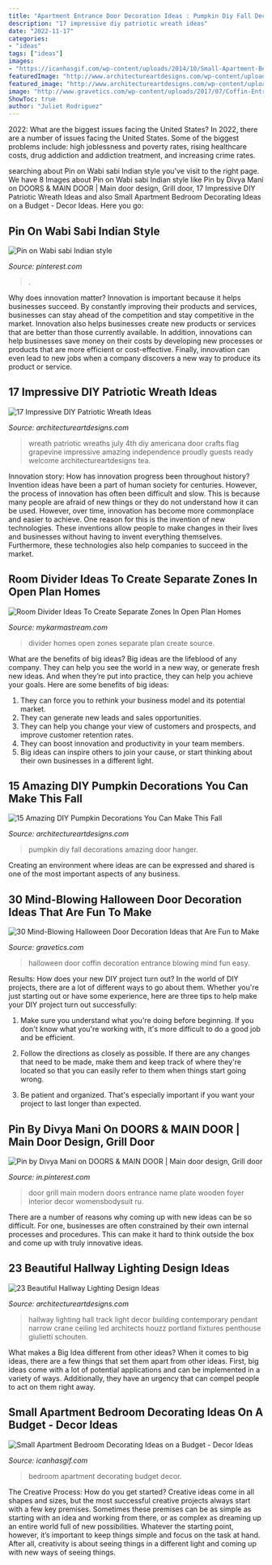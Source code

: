 ```yaml
---
title: "Apartment Entrance Door Decoration Ideas : Pumpkin Diy Fall Decorations Amazing Door Hanger"
description: "17 impressive diy patriotic wreath ideas"
date: "2022-11-17"
categories:
- "ideas"
tags: ["ideas"]
images:
- "https://icanhasgif.com/wp-content/uploads/2014/10/Small-Apartment-Bedroom-Decorating-Ideas-on-a-Budget-1024x745.jpg"
featuredImage: "http://www.architectureartdesigns.com/wp-content/uploads/2013/12/1837.jpg"
featured_image: "http://www.architectureartdesigns.com/wp-content/uploads/2013/12/1837.jpg"
image: "http://www.gravetics.com/wp-content/uploads/2017/07/Coffin-Entrance-Halloween-Door.jpg"
ShowToc: true
author: "Juliet Rodriguez"
---
```



2022: What are the biggest issues facing the United States?
In 2022, there are a number of issues facing the United States. Some of the biggest problems include: high joblessness and poverty rates, rising healthcare costs, drug addiction and addiction treatment, and increasing crime rates.

	

		
searching about Pin on Wabi sabi Indian style you've visit to the right page. We have 8 Images about Pin on Wabi sabi Indian style like Pin by Divya Mani on DOORS &amp; MAIN DOOR | Main door design, Grill door, 17 Impressive DIY Patriotic Wreath Ideas and also Small Apartment Bedroom Decorating Ideas on a Budget - Decor Ideas. Here you go:
		
    
## Pin On Wabi Sabi Indian Style

<img loading=lazy src="https://i.pinimg.com/736x/a8/87/46/a887466406d0cac8b9b63eac0985d637--wall-décor-diy-wall.jpg" onerror="this.onerror=null;this.src='https://tse4.mm.bing.net/th?id=OIP.MoYUbHfL-y8AUKbHmtmBbgAAAA&amp;pid=15.1';" alt="Pin on Wabi sabi Indian style">

_Source: pinterest.com_

>. 

	

Why does innovation matter?
Innovation is important because it helps businesses succeed. By constantly improving their products and services, businesses can stay ahead of the competition and stay competitive in the market. Innovation also helps businesses create new products or services that are better than those currently available. In addition, innovations can help businesses save money on their costs by developing new processes or products that are more efficient or cost-effective. Finally, innovation can even lead to new jobs when a company discovers a new way to produce its product or service.

    
## 17 Impressive DIY Patriotic Wreath Ideas

<img loading=lazy src="https://www.architectureartdesigns.com/wp-content/uploads/2015/06/1222-630x791.jpg" onerror="this.onerror=null;this.src='https://tse1.mm.bing.net/th?id=OIP.97l7F2TqREJvamN36PXzIgHaJT&amp;pid=15.1';" alt="17 Impressive DIY Patriotic Wreath Ideas">

_Source: architectureartdesigns.com_

>wreath patriotic wreaths july 4th diy americana door crafts flag grapevine impressive amazing independence proudly guests ready welcome architectureartdesigns tea. 

	

Innovation story: How has innovation progress been throughout history?
Invention ideas have been a part of human society for centuries. However, the process of innovation has often been difficult and slow. This is because many people are afraid of new things or they do not understand how it can be used. However, over time, innovation has become more commonplace and easier to achieve. One reason for this is the invention of new technologies. These inventions allow people to make changes in their lives and businesses without having to invent everything themselves. Furthermore, these technologies also help companies to succeed in the market.

    
## Room Divider Ideas To Create Separate Zones In Open Plan Homes

<img loading=lazy src="http://mykarmastream.com/wp-content/uploads/2017/08/room-divider-10.jpg" onerror="this.onerror=null;this.src='https://tse2.mm.bing.net/th?id=OIP.HMLwVRvk_BoXqQ-27X7AMQHaQI&amp;pid=15.1';" alt="Room Divider Ideas To Create Separate Zones In Open Plan Homes">

_Source: mykarmastream.com_

>divider homes open zones separate plan create source. 

	

What are the benefits of big ideas?
Big ideas are the lifeblood of any company. They can help you see the world in a new way, or generate fresh new ideas. And when they’re put into practice, they can help you achieve your goals. Here are some benefits of big ideas: 
1. They can force you to rethink your business model and its potential market.
2. They can generate new leads and sales opportunities.
3. They can help you change your view of customers and prospects, and improve customer retention rates. 
4. They can boost innovation and productivity in your team members. 
5. Big ideas can inspire others to join your cause, or start thinking about their own businesses in a different light. 

    
## 15 Amazing DIY Pumpkin Decorations You Can Make This Fall

<img loading=lazy src="https://www.architectureartdesigns.com/wp-content/uploads/2016/10/15-Amazing-DIY-Pumpkin-Decorations-You-Can-Make-This-Fall-10.jpg" onerror="this.onerror=null;this.src='https://tse3.mm.bing.net/th?id=OIP.Fnx2V2tkVR1wo3hTCc1OagHaMj&amp;pid=15.1';" alt="15 Amazing DIY Pumpkin Decorations You Can Make This Fall">

_Source: architectureartdesigns.com_

>pumpkin diy fall decorations amazing door hanger. 

	

Creating an environment where ideas are can be expressed and shared is one of the most important aspects of any business.

    
## 30 Mind-Blowing Halloween Door Decoration Ideas That Are Fun To Make

<img loading=lazy src="http://www.gravetics.com/wp-content/uploads/2017/07/Coffin-Entrance-Halloween-Door.jpg" onerror="this.onerror=null;this.src='https://tse4.mm.bing.net/th?id=OIP.Q-rrHyLsiNAn_NSHEVhoyQHaNL&amp;pid=15.1';" alt="30 Mind-Blowing Halloween Door Decoration Ideas that Are Fun to Make">

_Source: gravetics.com_

>halloween door coffin decoration entrance blowing mind fun easy. 

	

Results: How does your new DIY project turn out?
In the world of DIY projects, there are a lot of different ways to go about them. Whether you're just starting out or have some experience, here are three tips to help make your DIY project turn out successfully:
1. Make sure you understand what you're doing before beginning. If you don't know what you're working with, it's more difficult to do a good job and be efficient.

2. Follow the directions as closely as possible. If there are any changes that need to be made, make them and keep track of where they're located so that you can easily refer to them when things start going wrong.

3. Be patient and organized. That's especially important if you want your project to last longer than expected.

    
## Pin By Divya Mani On DOORS &amp; MAIN DOOR | Main Door Design, Grill Door

<img loading=lazy src="https://i.pinimg.com/736x/d7/f9/07/d7f907b640c150b0449e492de85c18e7.jpg" onerror="this.onerror=null;this.src='https://tse1.mm.bing.net/th?id=OIP.tVBz8Tqc4L9kcdYdta4UXQHaLL&amp;pid=15.1';" alt="Pin by Divya Mani on DOORS &amp; MAIN DOOR | Main door design, Grill door">

_Source: in.pinterest.com_

>door grill main modern doors entrance name plate wooden foyer interior decor womensbodysuit ru. 

	

There are a number of reasons why coming up with new ideas can be so difficult. For one, businesses are often constrained by their own internal processes and procedures. This can make it hard to think outside the box and come up with truly innovative ideas.

    
## 23 Beautiful Hallway Lighting Design Ideas

<img loading=lazy src="http://www.architectureartdesigns.com/wp-content/uploads/2013/12/1837.jpg" onerror="this.onerror=null;this.src='https://tse3.mm.bing.net/th?id=OIP.WJqbEptuMYa5GNWuRo0N1wHaLV&amp;pid=15.1';" alt="23 Beautiful Hallway Lighting Design Ideas">

_Source: architectureartdesigns.com_

>hallway lighting hall track light decor building contemporary pendant narrow crane ceiling led architects houzz portland fixtures penthouse giulietti schouten. 

	

What makes a Big Idea different from other ideas?
When it comes to big ideas, there are a few things that set them apart from other ideas. First, big ideas come with a lot of potential applications and can be implemented in a variety of ways. Additionally, they have an urgency that can compel people to act on them right away.

    
## Small Apartment Bedroom Decorating Ideas On A Budget - Decor Ideas

<img loading=lazy src="https://icanhasgif.com/wp-content/uploads/2014/10/Small-Apartment-Bedroom-Decorating-Ideas-on-a-Budget-1024x745.jpg" onerror="this.onerror=null;this.src='https://tse2.mm.bing.net/th?id=OIP.SFk-IBSsFXJtnvMcLqVN-wHaFY&amp;pid=15.1';" alt="Small Apartment Bedroom Decorating Ideas on a Budget - Decor Ideas">

_Source: icanhasgif.com_

>bedroom apartment decorating budget decor. 

	

The Creative Process: How do you get started?
Creative ideas come in all shapes and sizes, but the most successful creative projects always start with a few key premises. Sometimes these premises can be as simple as starting with an idea and working from there, or as complex as dreaming up an entire world full of new possibilities. Whatever the starting point, however, it’s important to keep things simple and focus on the task at hand. After all, creativity is about seeing things in a different light and coming up with new ways of seeing things.

